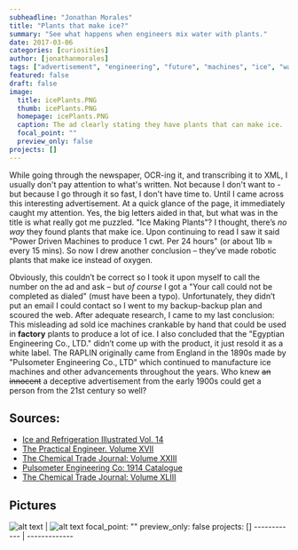 ```yaml
---
subheadline: "Jonathan Morales"
title: "Plants that make ice?"
summary: "See what happens when engineers mix water with plants."
date: 2017-03-06
categories: [curiosities]
author: [jonathanmorales]
tags: ["advertisement", "engineering", "future", "machines", "ice", "water", "refrigeration"]
featured: false
draft: false
image:
  title: icePlants.PNG
  thumb: icePlants.PNG
  homepage: icePlants.PNG
  caption: The ad clearly stating they have plants that can make ice.
  focal_point: ""
  preview_only: false
projects: []
---
```

While going through the newspaper, OCR-ing it, and transcribing it to XML, I usually don't pay attention to what's written. Not because I don't want to - but because I go through it so fast, I don't have time to. Until I came across this interesting advertisement. At a quick glance of the page, it immediately caught my attention. Yes, the big letters aided in that, but what was in the title is what really got me puzzled. "Ice Making Plants"? I thought, there’s _no way_ they found plants that make ice. Upon continuing to read I saw it said "Power Driven Machines to produce 1 cwt. Per 24 hours" (or about 1lb ≈ every 15 mins). So now I drew another conclusion – they’ve made robotic plants that make ice instead of oxygen.

Obviously, this couldn’t be correct so I took it upon myself to call the number on the ad and ask – but _of course_ I got a "Your call could not be completed as dialed" (must have been a typo). Unfortunately, they didn’t put an email I could contact so I went to my backup-backup plan and scoured the web. After adequate research, I came to my last conclusion: This misleading ad sold ice machines crankable by hand that could be used in **factory** plants to produce a lot of ice. I also concluded that the "Egyptian Engineering Co., LTD." didn’t come up with the product, it just resold it as a white label. The RAPLIN originally came from England in the 1890s made by "Pulsometer Engineering Co., LTD" which continued to manufacture ice machines and other advancements throughout the years. Who knew ~~an innocent~~ a deceptive advertisement from the early 1900s could get a person from the 21st century so well?

## Sources:
+ [Ice and Refrigeration Illustrated Vol. 14](https://books.google.com/books?id=kBMpAAAAYAAJ&pg=RA1-PA110 "Printed 1898")
+ [The Practical Engineer. Volume XVII](https://books.google.com/books?id=mj5FAQAAMAAJ&pg=RA1-PA233&lpg=RA1-PA233 "Printed 1898")
+ [The Chemical Trade Journal: Volume XXIII](https://books.google.com/books?id=cwsAAAAAMAAJ&pg=PA20&lpg=PA20 "Printed 1899")
+ [Pulsometer Engineering Co: 1914 Catalogue](http://www.gracesguide.co.uk/Pulsometer_Engineering_Co:_1914_Catalogue "Catalogue of Pulsometer's machines")
+ [The Chemical Trade Journal: Volume XLIII](https://books.google.com/books?id=PYdJAQAAMAAJ&pg=PA172&lpg=PA172 "Printed 1908")

## Pictures
![alt text](https://github.com/dig-eg-gaz/dig-eg-gaz.github.io/blob/master/images/RAPLIN_Ice_Machine_Cleaned_Up.png?raw=true "RAPLIN Hand Ice Machine") | ![alt text](https://github.com/dig-eg-gaz/dig-eg-gaz.github.io/blob/master/images/Raplin_Ice_Machine_V2_Cleaned_up.png?raw=true "RAPLIN Hand Ice Machine V2")
  focal_point: ""
  preview_only: false
projects: []
------------ | -------------
